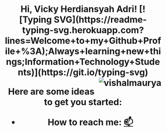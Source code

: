 <h1 align="center">
Hi, Vicky Herdiansyah Adri!
[![Typing SVG](https://readme-typing-svg.herokuapp.com?lines=Welcome+to+my+Github+Profile+%3A);Always+learning+new+things;Information+Technology+Students)](https://git.io/typing-svg)
 
 <img src="https://komarev.com/ghpvc/?username=vickyadri29&label=Profile%20Views&color=0e75b6&style=flat" align='right' alt="vishalmaurya" />
<br/>
 <a href="https://vickyadrii.carrd.co/"></a>

Here are some ideas to get you started:

- How to reach me: <a href="mailto:vickyadri103@gmail.com">📫</a>
